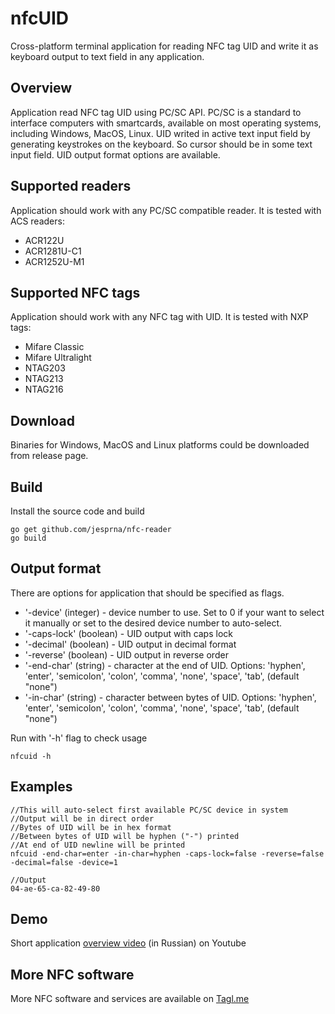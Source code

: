 # nfcUID
Cross-platform terminal application for reading NFC tag UID and write it as keyboard output to text field in any application.

## Overview
Application read NFC tag UID using PC/SC API.
PC/SC is a standard to interface computers with smartcards, available on most operating systems, including Windows, MacOS, Linux.
UID writed in active text input field by generating keystrokes on the keyboard.
So cursor should be in some text input field.
UID output format options are available.

## Supported readers
Application should work with any PC/SC compatible reader. It is tested with ACS readers:
  - ACR122U
  - ACR1281U-C1
  - ACR1252U-M1

## Supported NFC tags
Application should work with any NFC tag with UID. It is tested with NXP tags:
  - Mifare Classic
  - Mifare Ultralight
  - NTAG203
  - NTAG213
  - NTAG216

## Download
Binaries for Windows, MacOS and Linux platforms could be downloaded from release page.

## Build
Install the source code and build
```golang
go get github.com/jesprna/nfc-reader
go build
```

## Output format

There are options for application that should be specified as flags.

 - '-device' (integer) - device number to use. Set to 0 if your want to select it manually or set to the desired device number to auto-select.
 - '-caps-lock' (boolean) -  UID output with caps lock
 - '-decimal' (boolean) - UID output in decimal format
 - '-reverse' (boolean) - UID output in reverse order
 - '-end-char' (string) - character at the end of UID. Options: 'hyphen', 'enter', 'semicolon', 'colon', 'comma', 'none', 'space', 'tab',  (default "none")
 - '-in-char' (string) - character between bytes of UID. Options: 'hyphen', 'enter', 'semicolon', 'colon', 'comma', 'none', 'space', 'tab',  (default "none")

Run with '-h' flag to check usage
```
nfcuid -h
```

## Examples

```golang
//This will auto-select first available PC/SC device in system
//Output will be in direct order 
//Bytes of UID will be in hex format
//Between bytes of UID will be hyphen ("-") printed
//At end of UID newline will be printed
nfcuid -end-char=enter -in-char=hyphen -caps-lock=false -reverse=false -decimal=false -device=1

//Output 
04-ae-65-ca-82-49-80

```

## Demo
Short application [overview video](https://youtu.be/BSyxhg2iWfA) (in Russian) on Youtube

## More NFC software
More NFC software and services are available on [Tagl.me](https://tagl.me)
